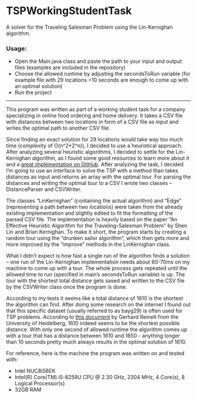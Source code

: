 # TSPWorkingStudentTask
A solver for the Traveling Salesman Problem using the Lin-Kernighan algorithm.

### Usage:

- Open the Main.java class and paste the path to your input and output files (examples are included in the repository)
- Choose the allowed runtime by adjusting the secondsToRun variable (for example file with 29 locations >10 seconds are enough to come up with an optimal solution) 
- Run the project 

---

This program was written as part of a working student task for a company specializing in online food ordering and home delivery.
It takes a CSV file with distances between two locations in form of a CSV file as input and writes the optimal path to another CSV file. 

Since finding an exact solution for 29 locations would take way too much time (complexity of O(n^2*2^n)), I decided to use a heuristical approach. After analyzing several heuristic algorithms, I decided to settle for the Lin-Kernighan algorithm, as I found some good resources to learn more about it and a [great implementation on GitHub](https://github.com/RodolfoPichardo/LinKernighanTSP/).
After analyzing the task, I decided I’m going to use an interface to solve the TSP with a method than takes distances as input and returns an array with the optimal tour. For parsing the distances and writing the optimal tour to a CSV I wrote two classes – DistanceParser and CSVWriter. 	

The classes “LinKernighan” (containing the actual algorithm) and “Edge” (representing a path between two locations) were taken from the already existing implementation
and slightly edited to fit the formatting of the parsed CSV file. The implementation is heavily based on the paper 
“An Effective Heuristic Algorithm for the Traveling-Salesman Problem" by Shen Lin and Brian Kernighan. To make it short, the program starts by creating a random tour using the 
“drunken sailor algorithm”, which then gets more and more improved by the “improve” methods in the LinKernighan class. 	

What I didn’t expect is how fast a single run of the algorithm finds a solution – one run of the Lin-Kernighan implementation needs about 60-70ms on my machine to come up with a tour. The whole process gets repeated until the allowed time to run (specified in main’s secondsToRun variable) is up. The tour with the shortest total distance gets saved and written to the CSV file by the CSVWriter class once the program is done.

According to my tests it seems like a total distance of 1610 is the shortest the algorithm can find. After doing some research on the internet I found out that this specific dataset (usually referred to as bayg29) is often used for TSP problems. According to [this document](https://www.or.uni-bonn.de/lectures/ws17/co_exercises/programming/tsp/tsp95.pdf) by Gerhard Reinelt from the University of Heidelberg, 1610 indeed seems to be the shortest possible distance. With only one second of allowed runtime the algorithm comes up with a tour that has a distance between 1610 and 1650 - anything longer than 10 seconds pretty much always results in the optimal solution of 1610.

For reference, here is the machine the program was written on and tested with:

- Intel NUC8i5BEK 
- Intel(R) Core(TM) i5-8259U CPU @ 2.30 GHz, 2304 MHz, 4 Core(s), 8 Logical Processor(s) 
- 32GB RAM
